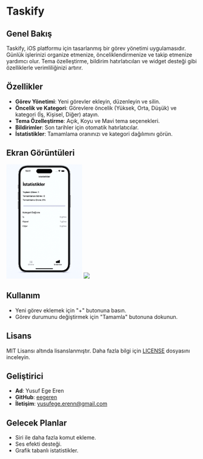 # Taskify

## Genel Bakış
Taskify, iOS platformu için tasarlanmış bir görev yönetimi uygulamasıdır. Günlük işlerinizi organize etmenize, önceliklendirmenize ve takip etmenize yardımcı olur. Tema özelleştirme, bildirim hatırlatıcıları ve widget desteği gibi özelliklerle verimliliğinizi artırır.

## Özellikler
- **Görev Yönetimi**: Yeni görevler ekleyin, düzenleyin ve silin.
- **Öncelik ve Kategori**: Görevlere öncelik (Yüksek, Orta, Düşük) ve kategori (İş, Kişisel, Diğer) atayın.
- **Tema Özelleştirme**: Açık, Koyu ve Mavi tema seçenekleri.
- **Bildirimler**: Son tarihler için otomatik hatırlatıcılar.
- **İstatistikler**: Tamamlama oranınızı ve kategori dağılımını görün.

## Ekran Görüntüleri


<img src="screenshots/istatistik.png" width="200" />
<img src="screenshots/görevler.png" width="200" />


## Kullanım
- Yeni görev eklemek için "+" butonuna basın.
- Görev durumunu değiştirmek için "Tamamla" butonuna dokunun.


## Lisans
MIT Lisansı altında lisanslanmıştır. Daha fazla bilgi için [LICENSE](LICENSE) dosyasını inceleyin.

## Geliştirici
- **Ad**: Yusuf Ege Eren
- **GitHub**: [eegeren](https://github.com/eegeren)
- **İletişim**: yusufege.erenn@gmail.com

## Gelecek Planlar
- Siri ile daha fazla komut ekleme.
- Ses efekti desteği.
- Grafik tabanlı istatistikler.
